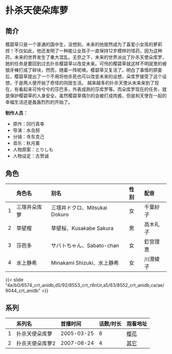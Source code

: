 # 扑杀天使朵库萝


## 简介

樱碧草只是一个普通的国中生，没想到，未来的他居然成为了喜爱小女孩的萝莉控！不仅如此，他还发明了一种能让女孩子一直保持12岁模样的怪药，因为这种药，未来的世界发生了重大混乱。无奈之下，未来的世界派出了扑杀天使朵库罗，她的任务是要回到过去扑杀樱碧草以改变未来。可怜的樱碧草就这样不明就里的被狼牙棒打成了碎块，然而，随着一阵呢喃，樱碧草又复活了。明白了事情的原委后，樱碧草提出了一个不用将他杀死也可以改变未来的设想，朵库罗接受了这个设想，于是两人便开始了奇怪的同居生活。
越来越多的扑杀天使从未来来到了现在，有看起来可怜兮兮的莎巴多，外表成熟的莎库罗等。而朵库罗现在的任务，就是保护樱碧草的人身安全。虽然樱碧草偶尔的会被打成肉酱，但是和天使在一起的幸福生活还是轰轰烈烈的开始了。

**制作人员：**
- 原作：冈行真幸
- 导演：水岛努
- 分镜：寺东克己
- 音乐：秋月薰
- 人物原案：とりしも
- 人物设定：古贺诚

## 角色

|     |   角色名   |   别名  | 性别 |  配音  |
|:--- |:------  |:----      |:---  |:--   |
| 1 | 三塚井朵库萝 | 三塚井ドクロ、Mitsukai Dokuro | 女 | 千葉紗子 |
| 2 | 草壁樱 | 草壁桜、Kusakabe Sakura | 男 | 高木礼子 |
| 3 | 莎芭多 | サバトちゃん、Sabato-chan | 女 | 釘宮理恵 |
| 4 | 水上静希 | Minakami Shizuki、水上静希 | 女 | 川澄綾子 |

{{< slide "4e/b0/6574_crt_anidb,d5/92/8553_crt_r8nUr,a5/63/8552_crt_anidb,ca/ae/9044_crt_anidb" >}}

## 系列

|     |   系列名   |   首播时间  | 话数/时长  | 观看地址 |
|:---  |:------    |:----      |:---       |:---  |
| 1 | 扑杀天使朵库萝 | 2005-03-25 | 8 | [樱花](https://www.yhdmp.me/vp/5109-1-0.html)  |
| 2 | 扑杀天使朵库萝2 | 2007-08-24 | 4 | [其它](http://www.shsldoor.com/play_113841-1-1.html)  |



